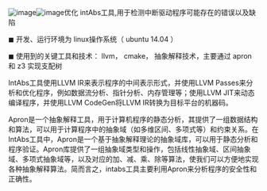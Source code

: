 ![image](https://github.com/AWeek2312/Demo-my/assets/103011325/cdf82efd-e846-4666-9050-0e7f9bf913e1)![image](https://github.com/AWeek2312/Demo-my/assets/103011325/0fa375f1-2d60-4db1-8459-7465624f87ee)优化 intAbs工具,用于检测中断驱动程序可能存在的错误以及缺陷

◼ 开发、运行环境为 linux操作系统（ ubuntu 14.04 ）

◼ 使用到的关键工具和技术： llvm， cmake，  抽象解释技术，主要通过 apron 和 z3 实现支配树

IntAbs工具使用LLVM IR来表示程序的中间表示形式，并使用LLVM Passes来分析和优化程序，例如数据流分析、指针分析、内存管理等；使用LLVM JIT来动态编译程序，并使用LLVM CodeGen将LLVM IR转换为目标平台的机器码。

Apron是一个抽象解释工具，用于计算机程序的静态分析，其提供了一组数据结构和算法，可以用于计算程序中的抽象域（如多维区间、多项式等）和约束关系。在IntAbs工具中，Apron是一个基于抽象解释理论的抽象域库，可以用于静态分析和程序验证。Apron库提供了一组抽象域类型和操作，包括线性抽象域、区间抽象域、多项式抽象域等，以及对应的加、减、乘、除等算法，使我们可以方便地实现各种抽象解释算法。简而言之，intabs工具主要利用Apron来分析程序的安全性和正确性。


